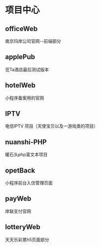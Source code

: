 
# 项目中心
## officeWeb
南京玛岸公司官网--前端部分
## applePub
觅Ta酒店最后测试版本
## hotelWeb
小程序备案用的官网
## IPTV
电信IPTV 项目（天使宝贝以及一游戏类的项目）
## nuanshi-PHP
暖石头php富文本项目
## opetBack
小程序前台入住管理页面
## payWeb
岸联支付官网
## lotteryWeb
天天乐彩票h5页面部分


